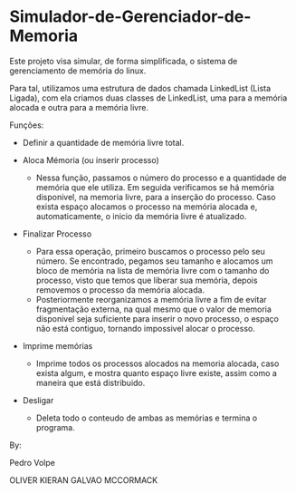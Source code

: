 # Simulador-de-Gerenciador-de-Memoria

Este projeto visa simular, de forma simplificada, o sistema de gerenciamento de memória do linux.

Para tal, utilizamos uma estrutura de dados chamada LinkedList (Lista Ligada), com ela criamos duas classes de LinkedList, uma para a memória alocada e outra para a memória livre.

Funções: 

  - Definir a quantidade de memória livre total.
  
  - Aloca Mémoria (ou inserir processo)
    - Nessa função, passamos o número do processo e a quantidade de memória que ele utiliza. Em seguida verificamos se há memória disponivel, na memoria livre, para a inserção do processo. Caso exista espaço alocamos o processo na memória alocada e, automaticamente, o inicio da memória livre é atualizado.
  
  - Finalizar Processo
    - Para essa operação, primeiro buscamos o processo pelo seu número. Se encontrado, pegamos seu tamanho e alocamos um bloco de memória na lista de memória livre com o tamanho do processo, visto que temos que liberar sua memória, depois removemos o processo da memória alocada.
    - Posteriormente reorganizamos a memória livre a fim de evitar fragmentação externa, na qual mesmo que o valor de memoria disponivel seja suficiente para inserir o novo processo, o espaço não está contiguo, tornando impossivel alocar o processo.
  
  - Imprime memórias
    - Imprime todos os processos alocados na memoria alocada, caso exista algum, e mostra quanto espaço livre existe, assim como a maneira que está distribuido.

  - Desligar
    - Deleta todo o conteudo de ambas as memórias e termina o programa.
   


  By: 
  
  Pedro Volpe
  
  OLIVER KIERAN GALVAO MCCORMACK
      
